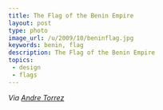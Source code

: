 ```yaml
---
title: The Flag of the Benin Empire
layout: post
type: photo
image_url: /u/2009/10/beninflag.jpg
keywords: benin, flag
description: The Flag of the Benin Empire
topics:
 - design
 - flags
---
```

_Via [Andre Torrez][1]_

[1]:http://notes.torrez.org/2009/09/this-is-a-flag.html